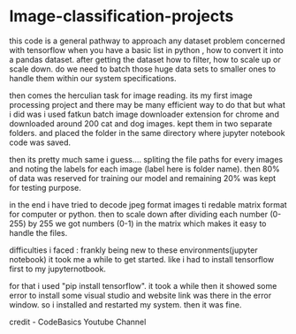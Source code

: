 # Image-classification-projects


this code is a general pathway to approach any dataset problem concerned with tensorflow
when you have a basic list in python , how to convert it into a pandas dataset. after getting the dataset how to filter, how to scale up or scale down. do we need to batch those huge data sets to smaller ones to handle them within our system specifications.

then comes the herculian task for image reading. its my first image processing project and there may be many efficient way to do that but what i did was i used fatkun batch image downloader extension for chrome and downloaded around 200 cat and dog images. kept them in two separate folders. and placed the folder in the same directory where jupyter notebook code was saved.

then its pretty much same i guess.... spliting the file paths for every images and noting the labels for each image (label here is folder name). then 80% of data was reserved for training our model and remaining 20% was kept for testing purpose.

in the end i have tried to decode jpeg format images ti redable matrix format for computer or python. then to scale down after dividing each number (0-255) by 255 we got numbers (0-1) in the matrix which makes it easy to handle the files.




difficulties i faced : frankly being new to these environments(jupyter notebook) it took me a while to get started. like i had to install tensorflow first to my jupyternotbook.

for that i used "pip install tensorflow". it took a while then it showed some error to install some visual studio and website link was there in the error window. so i installed and restarted my system. then it was fine.





credit - CodeBasics Youtube Channel





